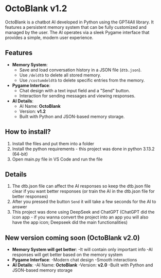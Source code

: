 # OctoBlank v1.2

OctoBlank is a chatbot AI developed in Python using the GPT4All library. It features a persistent memory system that can be fully customized and managed by the user. The AI operates via a sleek Pygame interface that provides a simple, modern user experience.

## Features
- **Memory System**: 
  - Save and load conversation history in a JSON file (`dtb.json`).
  - Use `/deldtb` to delete all stored memory.
  - Use `/costumdeldtb` to delete specific entries from the memory.
- **Pygame Interface**: 
  - Chat design with a text input field and a "Send" button.
  - Interaction for sending messages and viewing responses.
- **AI Details**:
  - AI Name: **OctoBlank**
  - Version: **v1.2**
  - Built with Python and JSON-based memory storage.

## How to install?
1. Install the files and put them into a folder
2. Install the python requirements - this project was done in python 3.13.2 (64-bit)
3. Open main.py file in VS Code and run the file

## Details
1. The dtb.json file can affect the AI responses so keep the dtb.json file clear if you want better responses (or train the AI in the dtb.json file for better responses)
2. After you pressed the button `Send` it will take a few seconds for the AI to answer
3. This project was done using DeepSeek and ChatGPT (ChatGPT did the icon app - if you wanna convert the project into an app you will also have the app icon; Deepseek did the main functionalities)

## New version coming soon (OctoBlank v2.0)
- **Memory System will get better**:
  -It will contain only important info
  -AI responses will get better based on the memory system
- **Pygame Interface**:
  -Modern chat design
  -Smooth interactions
- **AI Details**:
  -AI Name: **OctoBlank**
  -Version: **v2.0**
  -Built with Python and JSON-based memory storage
